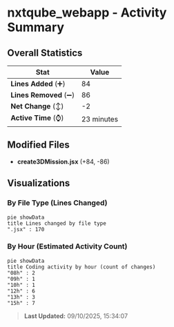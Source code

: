 # nxtqube_webapp - Activity Summary 

## Overall Statistics

| Stat                   | Value                                                             |
| ---------------------- | ----------------------------------------------------------------- |
| **Lines Added** (➕)   | 84                                          |
| **Lines Removed** (➖) | 86                                        |
| **Net Change** (↕)    | -2                |
| **Active Time** (⌚)   | 23 minutes |


## Modified Files
- **create3DMission.jsx** (+84, -86)

## Visualizations

### By File Type (Lines Changed)

```mermaid
pie showData
title Lines changed by file type
".jsx" : 170
```

### By Hour (Estimated Activity Count)

```mermaid
pie showData
title Coding activity by hour (count of changes)
"08h" : 2
"09h" : 1
"10h" : 1
"12h" : 6
"13h" : 3
"15h" : 7
```


> **Last Updated:** 09/10/2025, 15:34:07